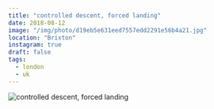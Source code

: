 ```yaml
---
title: "controlled descent, forced landing"
date: 2018-08-12
image: "/img/photo/d19eb5e631eed7557edd2291e56b4a21.jpg"
location: "Brixton"
instagram: true
draft: false
tags:
  - london
  - uk
---
```


![controlled descent, forced landing](/img/photo/d19eb5e631eed7557edd2291e56b4a21.jpg)
